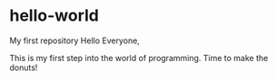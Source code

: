# hello-world
My first repository
Hello Everyone,

This is my first step into the world of programming. Time to make the donuts!
